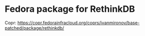 # Fedora package for RethinkDB

Copr: https://copr.fedorainfracloud.org/coprs/ivanmironov/base-patched/package/rethinkdb/
